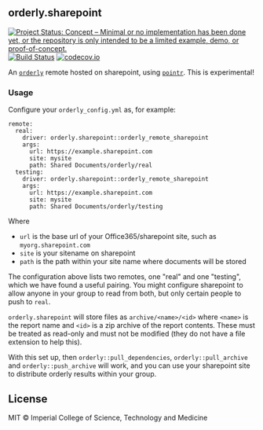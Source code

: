 ## orderly.sharepoint

<!-- badges: start -->
[![Project Status: Concept – Minimal or no implementation has been done yet, or the repository is only intended to be a limited example, demo, or proof-of-concept.](https://www.repostatus.org/badges/latest/concept.svg)](https://www.repostatus.org/#concept)
[![Build Status](https://travis-ci.com/vimc/orderly.sharepoint.svg?branch=master)](https://travis-ci.com/vimc/orderly.sharepoint)
[![codecov.io](https://codecov.io/github/vimc/orderly.sharepoint/coverage.svg?branch=master)](https://codecov.io/github/vimc/orderly.sharepoint?branch=master)
<!-- badges: end -->

An [`orderly`](https://github.com/vimc/orderly) remote hosted on sharepoint, using [`pointr`](https://github.com/reside-ic/pointr).  This is experimental!

### Usage

Configure your `orderly_config.yml` as, for example:

```
remote:
  real:
    driver: orderly.sharepoint::orderly_remote_sharepoint
    args:
      url: https://example.sharepoint.com
      site: mysite
      path: Shared Documents/orderly/real
  testing:
    driver: orderly.sharepoint::orderly_remote_sharepoint
    args:
      url: https://example.sharepoint.com
      site: mysite
      path: Shared Documents/orderly/testing
```

Where

* `url` is the base url of your Office365/sharepoint site, such as `myorg.sharepoint.com`
* `site` is your sitename on sharepoint
* `path` is the path within your site name where documents will be stored

The configuration above lists two remotes, one "real" and one "testing", which we have found a useful pairing.  You might configure sharepoint to allow anyone in your group to read from both, but only certain people to push to `real`.

`orderly.sharepoint` will store files as `archive/<name>/<id>` where `<name>` is the report name and `<id>` is a zip archive of the report contents.  These must be treated as read-only and must not be modified (they do not have a file extension to help this).

With this set up, then `orderly::pull_dependencies`, `orderly::pull_archive` and `orderly::push_archive` will work, and you can use your sharepoint site to distribute orderly results within your group.

## License

MIT © Imperial College of Science, Technology and Medicine
